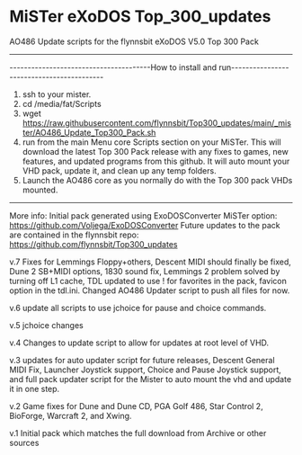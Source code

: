 # MiSTer eXoDOS Top_300_updates
AO486 Update scripts for the flynnsbit eXoDOS V5.0 Top 300 Pack

-------------------------------------------------------------------------------------------------------
---------------------------------------How to install and run------------------------------------------
1. ssh to your mister.
2. cd /media/fat/Scripts
3.  wget https://raw.githubusercontent.com/flynnsbit/Top300_updates/main/_mister/AO486_Update_Top300_Pack.sh
4. run from the main Menu core Scripts section on your MiSTer.  This will download the latest Top 300 Pack release with any fixes to games, new features, and updated programs from this github.  It will auto mount your VHD pack, update it, and clean up any temp folders.
5. Launch the AO486 core as you normally do with the Top 300 pack VHDs mounted.

-------------------------------------------------------------------------------------------------------

More info:
Initial pack generated using ExoDOSConverter MiSTer option:  https://github.com/Voljega/ExoDOSConverter
Future updates to the pack are contained in the flynnsbit repo: https://github.com/flynnsbit/Top300_updates

v.7 Fixes for Lemmings Floppy+others, Descent MIDI should finally be fixed, Dune 2 SB+MIDI options, 1830 sound fix, Lemmings 2 problem solved by turning off L1 cache, TDL updated to use ! for favorites in the pack, favicon option in the tdl.ini. Changed AO486 Updater script to push all files for now.

v.6 update all scripts to use jchoice for pause and choice commands.

v.5 jchoice changes

v.4 Changes to update script to allow for updates at root level of VHD.

v.3 updates for auto updater script for future releases, Descent General MIDI Fix, Launcher Joystick support, Choice and Pause Joystick support, and full pack updater script for the Mister to auto mount the vhd and update it in one step.

v.2 Game fixes for Dune and Dune CD, PGA Golf 486, Star Control 2, BioForge, Warcraft 2, and Xwing.

v.1 Initial pack which matches the full download from Archive or other sources
